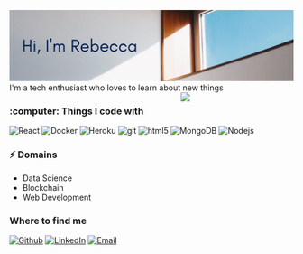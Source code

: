 ![Header image](https://raw.githubusercontent.com/rebeccasoren/rebeccasoren/master/Assets/Header.png)
I'm a tech enthusiast who loves to learn about new things
<img align='right' src='https://media.giphy.com/media/bcKmIWkUMCjVm/giphy.gif' width='200"'>

<h3>:computer: Things I code with</h3>
<p>
  <img alt="React" src="https://img.shields.io/badge/-React-45b8d8?style=flat-square&logo=react&logoColor=white" />
  <img alt="Docker" src="https://img.shields.io/badge/-Docker-46a2f1?style=flat-square&logo=docker&logoColor=white" />
  <img alt="Heroku" src="https://img.shields.io/badge/-Heroku-430098?style=flat-square&logo=heroku&logoColor=white" />
  <img alt="git" src="https://img.shields.io/badge/-Git-F05032?style=flat-square&logo=git&logoColor=white" />
  <img alt="html5" src="https://img.shields.io/badge/-HTML5-E34F26?style=flat-square&logo=html5&logoColor=white" />
  <img alt="MongoDB" src="https://img.shields.io/badge/-MongoDB-13aa52?style=flat-square&logo=mongodb&logoColor=white" />
  <img alt="Nodejs" src="https://img.shields.io/badge/-Nodejs-43853d?style=flat-square&logo=Node.js&logoColor=white" />
</p>

<h3> ⚡ Domains </h3>
<ul>
<li> Data Science </li>
<li> Blockchain </li>
<li> Web Development </li>
</ul>

<h3>Where to find me</h3>
<p><a href="https://github.com/rebeccasoren" target="_blank"><img alt="Github" src="https://img.shields.io/badge/GitHub-%2312100E.svg?&style=for-the-badge&logo=Github&logoColor=white" /></a> <a href="#" target="_blank"><a href="https://www.linkedin.com/in/rebecca-shruti-soren/" target="_blank"><img alt="LinkedIn" src="https://img.shields.io/badge/linkedin-%230077B5.svg?&style=for-the-badge&logo=linkedin&logoColor=white" /></a> <a href="mailto:sorenrebeccashruti@gmail.com" target="_blank"><img alt="Email" src="https://img.shields.io/badge/-sorenrebeccashruti@gmail.com-d14836?style=for-the-badge&logo=Gmail&logoColor=white" /></a>
</p>

<!--
**rebeccasoren/rebeccasoren** is a ✨ _special_ ✨ repository because its `README.md` (this file) appears on your GitHub profile.

Here are some ideas to get you started:

- 🔭 I’m currently working on ...
- 🌱 I’m currently learning ...
- 👯 I’m looking to collaborate on ...
- 🤔 I’m looking for help with ...
- 💬 Ask me about ...
- 📫 How to reach me: ...
- 😄 Pronouns: ...
- ⚡ Fun fact: ...
-->
